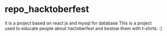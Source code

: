 # repo_hacktoberfest

it is a project based on react js and mysql for database
This is a project used to educate people about hactoberfest and bestow them with t-shirts. :)
